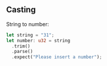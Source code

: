 ## Casting

String to number:

```rust
let string = "31";
let number: u32 = string
  .trim()
  .parse()
  .expect("Please insert a number");
```
